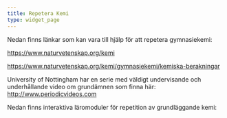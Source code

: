 ```yaml
---
title: Repetera Kemi
type: widget_page
---
```


Nedan finns länkar som kan vara till hjälp för att repetera gymnasiekemi:

https://www.naturvetenskap.org/kemi

https://www.naturvetenskap.org/kemi/gymnasiekemi/kemiska-berakningar
  
University of Nottingham har en serie med väldigt undervisande och underhållande video om grundämnen som finna här: http://www.periodicvideos.com  
  

Nedan finns interaktiva läromoduler för repetition av grundläggande kemi:
<br>

